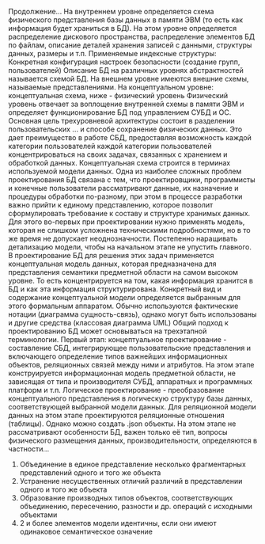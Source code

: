 Продолжение...
На внутреннем уровне определяется схема физического представления базы данных в памяти ЭВМ (то есть как информация будет храниться в БД). На этом уровне определяется распределение дискового пространства, распределение элементов БД по файлам, описание деталей хранения записей с данными, структуры данных, размеры и т.п. 
Применяемые индексные структуры:
Конкретная конфигурация настроек безопасности (создание групп, пользователей) Описание БД на различных уровнях абстрактностей называется схемой БД. На внешнем уровне имеются внешние схемы, называемые представлениями. На концептуальном уровне: концептуальная схема, ниже - физический уровень
Физический уровень отвечает за воплощение внутренней схемы в памяти ЭВМ и определяет функционирование БД под управлением СУБД и ОС. Основная цель трехуровневой архитектуры состоит в разделении пользовательских ... и способе сохранение физических данных.
Это дает преимущество в работе СБД, предоставляя возможность каждой категории пользователей каждой категории пользователей концентрироваться на своих задачах, связанных с хранением и обработкой данных.
Концептуальная схема строится в терминах используемой модели данных.
Одна из наиболее сложных проблем проектирования БД связана с тем, что проектировщики, программисты и конечные пользователи рассматривают данные, их назначение и процедуры обработки по-разному, при этом в процессе разработки важно прийти к единому представлению, которое позволит сформулировать требование к составу и структуре хранимых данных. Для этого во-первых при проектировании нужно применять модель, которая не слишком усложнена техническими подробностями, но в то же время не допускает неоднозначности.
Постепенно наращивать детализацию модели, чтобы на начальном этапе не упустить главного. В проектирование БД для решения этих задач применяется концептуальная модель данных, которая предназначена для представления семантики предметной области на самом высоком уровне. То есть концентрируется на том, какая информация хранится в БД и как эта информация структурирована.
Конкретный вид и содержание концептуальной модели определяется выбранным для этого формальным аппаратом. Обычно используются фактические нотации (диаграмма сущность-связь), однако могут быть использованы и другие средства (классовая диаграмма UML)
Общий подход к проектированию БД может основываться на трехэтапной терминологии.
Первый этап: концептуальное проектирование - составление СБД, интегрирующее пользовательские представления и включающего определение типов важнейших информационных объектов, реляционных связей между ними и атрибутов. На этом этапе конструируется информационная модель предметной области, не зависящая от типа и производителя СУБД, аппаратных и программных платформ и т.п. 
Логическое проектирование - преобразование концептуального представления в логическую структуру базы данных, соответствующей выбранной модели данных. Для реляционной модели данных на этом этапе проектируются реляционные отношения (таблицы). Однако можно создать .json объекты. На этом этапе не рассматривают особенности БД, важен только её тип, вопросы физического размещения данных, производительности, определяются в частности...

1. Объединение в единое представление несколько фрагментарных представлений одного и того же объекта
2. Устранение несущественных отличий различий в представлении одного и того же объекта
3. Образование производных типов объектов, соответствующих объединению, пересечению, разности и др. операций с исходными объектами
4. 2 и более элементов модели идентичны, если они имеют одинаковое семантическое означение